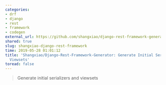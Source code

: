 ```yaml
---
categories:
- drf
- django
- rest
- framework
- codegen
external_url: https://github.com/shangxiao/django-rest-framework-generator
shared: true
slug: shangxiao-django-rest-framework
time: 2019-05-28 01:01:12
title: 'Shangxiao/Django-Rest-Framework-Generator: Generate Initial Serializers and
  Viewsets'
toread: false
---
```


> Generate initial serializers and viewsets